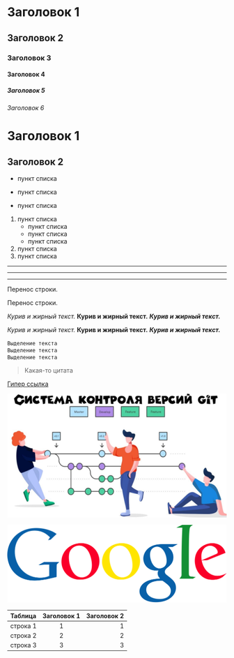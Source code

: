 # Заголовок 1
## Заголовок 2
### Заголовок 3
#### Заголовок 4
##### Заголовок 5
###### Заголовок 6

Заголовок 1
=

Заголовок 2
-

* пункт списка
- пункт списка
+ пункт списка

1. пункт списка
    * пункт списка
    * пункт списка
    * пункт списка
2. пункт списка
3. пункт списка

***

---
___
Перенос строки.

Перенос строки.

*Курив и жирный текст.*
**Курив и жирный текст.**
***Курив и жирный текст.***

_Курив и жирный текст._
__Курив и жирный текст.__
___Курив и жирный текст.___

```
Выделение текста
Выделение текста
Выделение текста
```
> Какая-то цитата

[Гипер ссылка](http://google.com)

![Картинка](1.jpg)

[![Картинка](2.png)](http://google.com)

| Таблица  | Заголовок 1 | Заголовок 2 |
|:---------|:-----------:|------------:|
| строка 1 |      1      |           1 |
| строка 2 |      2      |           2 |
| строка 3 |      3      |           3 |

